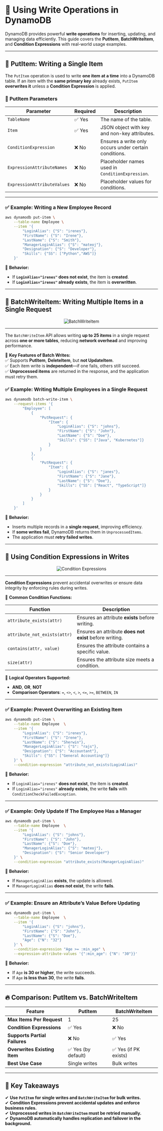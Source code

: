 # 🚀 **Using Write Operations in DynamoDB**

DynamoDB provides powerful **write operations** for inserting, updating, and managing data efficiently. This guide covers the **PutItem**, **BatchWriteItem**, and **Condition Expressions** with real-world usage examples.

---

## 🔹 **PutItem: Writing a Single Item**

The `PutItem` operation is used to write **one item at a time** into a DynamoDB table. If an item with the **same primary key** already exists, `PutItem` **overwrites it** unless a **Condition Expression** is applied.

### 📌 **PutItem Parameters**

| Parameter                   | Required | Description                                           |
| --------------------------- | -------- | ----------------------------------------------------- |
| `TableName`                 | ✅ Yes   | The name of the table.                                |
| `Item`                      | ✅ Yes   | JSON object with key and non-key attributes.          |
| `ConditionExpression`       | ❌ No    | Ensures a write only occurs under certain conditions. |
| `ExpressionAttributeNames`  | ❌ No    | Placeholder names used in `ConditionExpression`.      |
| `ExpressionAttributeValues` | ❌ No    | Placeholder values for conditions.                    |

---

### ✅ **Example: Writing a New Employee Record**

```sh
aws dynamodb put-item \
    --table-name Employee \
    --item '{
        "LoginAlias": {"S": "irenes"},
        "FirstName": {"S": "Irene"},
        "LastName": {"S": "Smith"},
        "ManagerLoginAlias": {"S": "mateoj"},
        "Designation": {"S": "Developer"},
        "Skills": {"SS": ["Python","AWS"]}
    }'
```

📌 **Behavior:**

- If **`LoginAlias="irenes"` does not exist**, the item is **created**.
- If **`LoginAlias="irenes"` already exists**, the item is **overwritten**.

---

## 🔹 **BatchWriteItem: Writing Multiple Items in a Single Request**

<div style="text-align:center">
  <img src="images/ddb-batch-write-item.png" alt="BatchWriteItem" />
</div>

---

The `BatchWriteItem` API allows writing **up to 25 items** in a single request across **one or more tables**, reducing **network overhead** and improving performance.

📌 **Key Features of Batch Writes:**  
✅ Supports **PutItem**, **DeleteItem**, but **not UpdateItem**.  
✅ Each item write is **independent**—if one fails, others still succeed.  
✅ **Unprocessed items** are returned in the response, and the application must retry them.

### ✅ **Example: Writing Multiple Employees in a Single Request**

```sh
aws dynamodb batch-write-item \
    --request-items '{
        "Employee": [
            {
                "PutRequest": {
                    "Item": {
                        "LoginAlias": {"S": "johns"},
                        "FirstName": {"S": "John"},
                        "LastName": {"S": "Doe"},
                        "Skills": {"SS": ["Java", "Kubernetes"]}
                    }
                }
            },
            {
                "PutRequest": {
                    "Item": {
                        "LoginAlias": {"S": "janes"},
                        "FirstName": {"S": "Jane"},
                        "LastName": {"S": "Doe"},
                        "Skills": {"SS": ["React", "TypeScript"]}
                    }
                }
            }
        ]
    }'
```

📌 **Behavior:**

- Inserts multiple records in a **single request**, improving efficiency.
- If **some writes fail**, DynamoDB returns them in `UnprocessedItems`.
- The application must **retry failed writes**.

---

## 🔹 **Using Condition Expressions in Writes**

<div style="text-align: center;">
    <img src="images/condition-expressions.png" alt="Condition Expressions">
</div>

---

**Condition Expressions** prevent accidental overwrites or ensure data integrity by enforcing rules during writes.

📌 **Common Condition Functions:**

| Function                     | Description                                             |
| ---------------------------- | ------------------------------------------------------- |
| `attribute_exists(attr)`     | Ensures an attribute **exists** before writing.         |
| `attribute_not_exists(attr)` | Ensures an attribute **does not exist** before writing. |
| `contains(attr, value)`      | Ensures the attribute contains a specific value.        |
| `size(attr)`                 | Ensures the attribute size meets a condition.           |

📌 **Logical Operators Supported:**

- **AND**, **OR**, **NOT**
- **Comparison Operators**: `=`, `<>`, `<`, `>`, `<=`, `>=`, `BETWEEN`, `IN`

---

### ✅ **Example: Prevent Overwriting an Existing Item**

```sh
aws dynamodb put-item \
    --table-name Employee  \
    --item '{
        "LoginAlias": {"S": "irenes"},
        "FirstName": {"S": "Irene"},
        "LastName": {"S": "Sherwin"},
        "ManagerLoginAlias": {"S": "rajs"},
        "Designation": {"S": "Accountant"},
        "Skills": {"SS": ["General Accounting"]}
    }' \
    --condition-expression "attribute_not_exists(LoginAlias)"
```

📌 **Behavior:**

- If `LoginAlias="irenes"` **does not exist**, the item is **created**.
- If `LoginAlias="irenes"` **already exists**, the write **fails** with `ConditionCheckFailedException`.

---

### ✅ **Example: Only Update If The Employee Has a Manager**

```sh
aws dynamodb put-item \
    --table-name Employee  \
    --item '{
        "LoginAlias": {"S": "johns"},
        "FirstName": {"S": "John"},
        "LastName": {"S": "Doe"},
        "ManagerLoginAlias": {"S": "mateoj"},
        "Designation": {"S": "Senior Developer"}
    }' \
    --condition-expression "attribute_exists(ManagerLoginAlias)"
```

📌 **Behavior:**

- If `ManagerLoginAlias` **exists**, the update is allowed.
- If `ManagerLoginAlias` **does not exist**, the write **fails**.

---

### ✅ **Example: Ensure an Attribute’s Value Before Updating**

```sh
aws dynamodb put-item \
    --table-name Employee  \
    --item '{
        "LoginAlias": {"S": "johns"},
        "FirstName": {"S": "John"},
        "LastName": {"S": "Doe"},
        "Age": {"N": "32"}
    }' \
    --condition-expression "Age >= :min_age" \
    --expression-attribute-values '{":min_age": {"N": "30"}}'
```

📌 **Behavior:**

- If `Age` **is 30 or higher**, the write succeeds.
- If `Age` **is less than 30**, the write **fails**.

---

## 🔥 **Comparison: PutItem vs. BatchWriteItem**

| Feature                       | **PutItem**         | **BatchWriteItem**    |
| ----------------------------- | ------------------- | --------------------- |
| **Max Items Per Request**     | 1                   | 25                    |
| **Condition Expressions**     | ✅ Yes              | ❌ No                 |
| **Supports Partial Failures** | ❌ No               | ✅ Yes                |
| **Overwrites Existing Item**  | ✅ Yes (by default) | ✅ Yes (if PK exists) |
| **Best Use Case**             | Single writes       | Bulk writes           |

---

## 🎯 **Key Takeaways**

✔ **Use `PutItem` for single writes and `BatchWriteItem` for bulk writes.**  
✔ **Condition Expressions prevent accidental updates and enforce business rules.**  
✔ **Unprocessed writes in `BatchWriteItem` must be retried manually.**  
✔ **DynamoDB automatically handles replication and failover in the background.**
